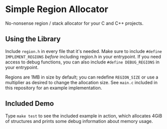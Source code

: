 # Simple Region Allocator
No-nonsense region / stack allocator for your C and C++ projects.

## Using the Library
Include `region.h` in every file that it's needed. Make sure to include
`#define IMPLEMENT_REGIONS` *before* including region.h in your entrypoint. If
you need access to debug functions, you can also include `#define DEBUG_REGIONS`
in your entrypoint.

Regions are 1MB in size by default; you can redefine `REGION_SIZE` or use a
multiplier as desired to change the allocation size. See `main.c` included in
this repository for an example implementation.

## Included Demo
Type `make test` to see the included example in action, which allocates 4GiB of
structures and prints some debug information about memory usage.
